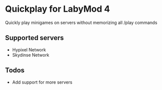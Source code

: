 # Quickplay for LabyMod 4

Quickly play minigames on servers without memorizing all /play commands

## Supported servers
- Hypixel Network
- Skydinse Network

## Todos
- Add support for more servers
